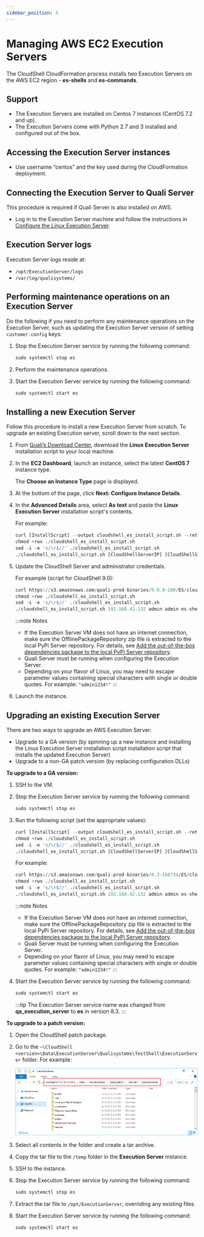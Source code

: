 ```yaml
---
sidebar_position: 3
---
```


# Managing AWS EC2 Execution Servers

The CloudShell CloudFormation process installs two Execution Servers on the AWS EC2 region - **es-shells** and **es-commands**.

## Support

- The Execution Servers are installed on Centos 7 instances (CentOS 7.2 and up).
- The Execution Servers come with Python 2.7 and 3 installed and configured out of the box.

## Accessing the Execution Server instances

- Use username “centos” and the key used during the CloudFormation deployment.

## Connecting the Execution Server to Quali Server

This procedure is required if Quali Server is also installed on AWS.

- Log in to the Execution Server machine and follow the instructions in [Configure the Linux Execution Server](../../../../install-configure/linux-virtual-appliance/post-installation/configure/index.md).

## Execution Server logs

Execution Server logs reside at:

- `/opt/ExecutionServer/logs`
- `/var/log/qualisystems/`

## Performing maintenance operations on an Execution Server

Do the following if you need to perform any maintenance operations on the Execution Server, such as updating the Execution Server version of setting `customer.config` keys:

1. Stop the Execution Server service by running the following command:
    
    ```python
    sudo systemctl stop es
    ```
    
2. Perform the maintenance operations.
3. Start the Execution Server service by running the following command:
    
    ```python
    sudo systemctl start es
    ```
    

## Installing a new Execution Server

Follow this procedure to install a new Execution Server from scratch. To upgrade an existing Execution server, scroll down to the next section.

1. From [Quali’s Download Center](https://support.quali.com/hc/en-us/articles/231613247-Quali-s-Download-Center?flash_digest=3f2ece71dadb98bf640f295d5812eb5e8aedb9a7), download the **Linux Execution Server** installation script to your local machine.
    
2. In the **EC2 Dashboard**, launch an instance, select the latest **CentOS 7** instance type.
    
    The **Choose an Instance Type** page is displayed.
    
3. At the bottom of the page, click **Next: Configure Instance Details**.
4. In the **Advanced Details** area, select **As text** and paste the **Linux Execution Server** installation script's contents.
    
    For example:
    
    ```python
    curl [InstallScript] --output cloudshell_es_install_script.sh --retry 20 -s –S
    chmod +rwx ./cloudshell_es_install_script.sh
    sed -i -e 's/\r$//' ./cloudshell_es_install_script.sh
    ./cloudshell_es_install_script.sh [CloudShellServerIP] [CloudShellServerAdmin] [CloudShellServerAdminPassword] [ExecutionServerName]
    ```
    
5. Update the CloudShell Server and administrator credentials.
    
    For example (script for CloudShell 9.0):
    
    ```python
    curl https://s3.amazonaws.com/quali-prod-binaries/9.0.0-180/ES/cloudshell_es_install_script.sh --output cloudshell_es_install_script.sh --retry 20 -s –S
    chmod +rwx ./cloudshell_es_install_script.sh
    sed -i -e 's/\r$//' ./cloudshell_es_install_script.sh
    ./cloudshell_es_install_script.sh 192.168.42.132 admin admin es-shells
    ```
    
    :::note Notes
    - If the Execution Server VM does not have an internet connection, make sure the OfflinePackageRepository zip file is extracted to the local PyPi Server repository. For details, see [Add the out-of-the-box dependencies package to the local PyPi Server repository](../../../cloudshell-execution-server-configurations/setting-up-python-virtual-environments/configuring-cloudshell-to-execute-python-commands-in-offline-mode.md#add-the-out-of-the-box-dependencies-package-to-the-local-pypi-server-repository).
    - Quali Server must be running when configuring the Execution Server.
    - Depending on your flavor of Linux, you may need to escape parameter values containing special characters with single or double quotes. For example: `"admin1234!"`
    :::
    
6. Launch the instance.

## Upgrading an existing Execution Server

There are two ways to upgrade an AWS Execution Server:

- Upgrade to a GA version (by spinning up a new instance and installing the Linux Execution Server installation script installation script that installs the updated Execution Server)
- Upgrade to a non-GA patch version (by replacing configuration DLLs)

**To upgrade to a GA version:**

1. SSH to the VM.
2. Stop the Execution Server service by running the following command:
    
    ```python
    sudo systemctl stop es
    ```
    
3. Run the following script (set the appropriate values):
    
    ```python
    curl [InstallScript] --output cloudshell_es_install_script.sh --retry 20 -s -S
    chmod +rwx ./cloudshell_es_install_script.sh
    sed -i -e 's/\r$//' ./cloudshell_es_install_script.sh
    ./cloudshell_es_install_script.sh [CloudShellServerIP] [CloudShellServerAdmin] [CloudShellServerAdminPassword] [ExecutionServerName]
    ```
    
    For example:
    
    ```python
    curl https://s3.amazonaws.com/quali-prod-binaries/8.3-168734/ES/cloudshell_es_install_script.sh --output cloudshell_es_install_script.sh --retry 20 -s -S
    chmod +rwx ./cloudshell_es_install_script.sh
    sed -i -e 's/\r$//' ./cloudshell_es_install_script.sh
    ./cloudshell_es_install_script.sh 192.168.42.132 admin admin es-shells
    ```
    
    :::note Notes
    - If the Execution Server VM does not have an internet connection, make sure the OfflinePackageRepository zip file is extracted to the local PyPi Server repository. For details, see [Add the out-of-the-box dependencies package to the local PyPi Server repository](../../../cloudshell-execution-server-configurations/setting-up-python-virtual-environments/configuring-cloudshell-to-execute-python-commands-in-offline-mode.md#add-the-out-of-the-box-dependencies-package-to-the-local-pypi-server-repository).
    - Quali Server must be running when configuring the Execution Server. 
    - Depending on your flavor of Linux, you may need to escape parameter values containing special characters with single or double quotes. For example: `"admin1234!"`
    :::    
    
4. Start the Execution Server service by running the following command:
    
    ```python
    sudo systemctl start es
    ```
    :::tip
    The Execution Server service name was changed from **qa_execution_server** to **es** in version 8.3.
    :::

**To upgrade to a patch version:**

1. Open the CloudShell patch package.
2. Go to the `~\CloudShell <version>\Data\ExecutionServer\Qualisystems\TestShell\ExecutionServer` folder. For example:
    
    ![](/Images/Admin-Guide/CloudShellPackageForCloudProviders.png)
    
3. Select all contents in the folder and create a tar archive.
4. Copy the tar file to the `/temp` folder in the **Execution Server** instance.
5. SSH to the instance.
6. Stop the Execution Server service by running the following command:
    
    ```python
    sudo systemctl stop es
    ```
    
7. Extract the tar file to `/opt/ExecutionServer`, overriding any existing files.
8. Start the Execution Server service by running the following command:
    
    ```python
    sudo systemctl start es
    ```
